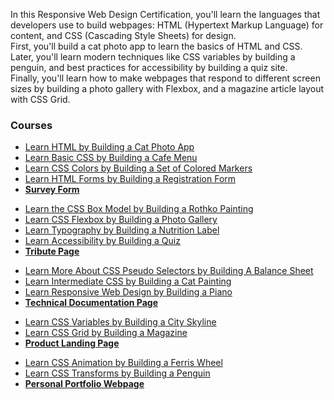In this Responsive Web Design Certification, you'll learn the languages that developers use to build webpages: HTML (Hypertext Markup Language) for content, and CSS (Cascading Style Sheets) for design.<br>
First, you'll build a cat photo app to learn the basics of HTML and CSS. Later, you'll learn modern techniques like CSS variables by building a penguin, and best practices for accessibility by building a quiz site.<br>
Finally, you'll learn how to make webpages that respond to different screen sizes by building a photo gallery with Flexbox, and a magazine article layout with CSS Grid.

<h3>Courses</h3>
<ul>
<li><a href="https://github.com/lajuman/Responsive-Web-Design/tree/main/CatPhotoApp">Learn HTML by Building a Cat Photo App</a>
<li><a href="https://github.com/lajuman/Responsive-Web-Design/tree/main/CafeMenu">Learn Basic CSS by Building a Cafe Menu</a>
<li><a href="https://github.com/lajuman/Responsive-Web-Design/tree/main/ColoredMarkers">Learn CSS Colors by Building a Set of Colored Markers</a>
<li><a href="https://github.com/lajuman/Responsive-Web-Design/tree/main/RegistrationForm">Learn HTML Forms by Building a Registration Form</a>
<li><a href="https://github.com/lajuman/Responsive-Web-Design/tree/main/SurveyForm"><strong>Survey Form</strong></a>
</ul>
<ul>
<li><a href="https://github.com/lajuman/Responsive-Web-Design/tree/main/RothkoPainting">Learn the CSS Box Model by Building a Rothko Painting</a>
<li><a href="https://github.com/lajuman/Responsive-Web-Design/tree/main/PhotoGallery">Learn CSS Flexbox by Building a Photo Gallery</a>
<li><a href="https://github.com/lajuman/Responsive-Web-Design/tree/main/NutritionLabel">Learn Typography by Building a Nutrition Label</a>
<li><a href="https://github.com/lajuman/Responsive-Web-Design/tree/main/Quiz">Learn Accessibility by Building a Quiz</a>
<li><a href=""><strong>Tribute Page</strong></a>
</ul>
<ul>
<li><a href="https://github.com/lajuman/Responsive-Web-Design/tree/main/BalanceSheet">Learn More About CSS Pseudo Selectors by Building A Balance Sheet</a>
<li><a href="https://github.com/lajuman/Responsive-Web-Design/tree/main/CatPainting">Learn Intermediate CSS by Building a Cat Painting</a>
<li><a href="https://github.com/lajuman/Responsive-Web-Design/tree/main/Piano">Learn Responsive Web Design by Building a Piano</a>
<li><a href=""><strong>Technical Documentation Page</strong></a>
</ul>
<ul>
<li><a href="https://github.com/lajuman/Responsive-Web-Design/tree/main/CitySkyline">Learn CSS Variables by Building a City Skyline</a>
<li><a href="https://github.com/lajuman/Responsive-Web-Design/tree/main/Magazine">Learn CSS Grid by Building a Magazine</a>
<li><a href="https://github.com/lajuman/Responsive-Web-Design/tree/main/ProductLandingPage"><strong>Product Landing Page</strong></a>
</ul>
<ul>
<li><a href="https://github.com/lajuman/Responsive-Web-Design/tree/main/FerrisWheel">Learn CSS Animation by Building a Ferris Wheel</a>
<li><a href="https://github.com/lajuman/Responsive-Web-Design/tree/main/Penguin">Learn CSS Transforms by Building a Penguin</a>
<li><a href=""><strong>Personal Portfolio Webpage</strong></a>
</ul>
